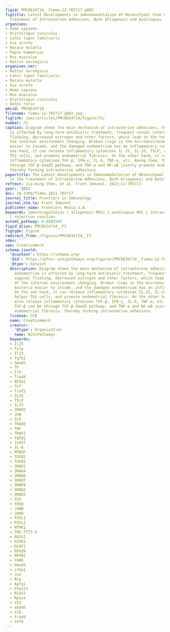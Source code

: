 ```yaml
---
figid: PMC8634714__fimmu-12-785717-g002
figtitle: Latest Developments in Immunomodulation of Mesenchymal Stem Cells in the
  Treatment of Intrauterine Adhesions, Both Allogeneic and Autologous
organisms:
- Homo sapiens
- Oryctolagus cuniculus
- Canis lupus familiaris
- Sus scrofa
- Macaca mulatta
- Papio hamadryas
- Mus musculus
- Rattus norvegicus
organisms_ner:
- Rattus norvegicus
- Canis lupus familiaris
- Macaca mulatta
- Sus scrofa
- Homo sapiens
- Mus musculus
- Oryctolagus cuniculus
- Danio rerio
pmcid: PMC8634714
filename: fimmu-12-785717-g002.jpg
figlink: /pmc/articles/PMC8634714/figure/f2/
number: F2
caption: Diagram shows the main mechanism of intrauterine adhesions, the damaged endometrium
  is affected by long-term antibiotic treatment, frequent sexual intercourse, vaginal
  flushing, decreased estrogen and other factors, which lead to the homeostasis of
  the internal environment changing. Broken rings in the microenvironment make bacteria
  easier to invade, and the damaged endometrium has an inflammatory response. On the
  one hand, it can release inflammatory cytokines IL-25, IL-33, TSLP, activate helper
  Th2 cells, and promote endometrial fibrosis. On the other hand, it can also release
  inflammatory cytokines TGF-β, IFN-γ, IL-6, TNF-α, etc. Among them, TGF-β can be
  through TGF-β-Smad5 pathway, and TNF-α and NF-κB jointly promote endometrial fibrosis,
  thereby forming intrauterine adhesions.
papertitle: The Latest Developments in Immunomodulation of Mesenchymal Stem Cells
  in the Treatment of Intrauterine Adhesions, Both Allogeneic and Autologous.
reftext: Jia-ming Chen, et al. Front Immunol. 2021;12:785717.
year: '2021'
doi: 10.3389/fimmu.2021.785717
journal_title: Frontiers in Immunology
journal_nlm_ta: Front Immunol
publisher_name: Frontiers Media S.A.
keywords: immunoregulation | allogeneic MSCs | autologous MSC | intrauterine adhesion
  | rejection reaction
automl_pathway: 0.8582545
figid_alias: PMC8634714__F2
figtype: Figure
redirect_from: /figures/PMC8634714__F2
ndex: ''
seo: CreativeWork
schema-jsonld:
  '@context': https://schema.org/
  '@id': https://pfocr.wikipathways.org/figures/PMC8634714__fimmu-12-785717-g002.html
  '@type': Dataset
  description: Diagram shows the main mechanism of intrauterine adhesions, the damaged
    endometrium is affected by long-term antibiotic treatment, frequent sexual intercourse,
    vaginal flushing, decreased estrogen and other factors, which lead to the homeostasis
    of the internal environment changing. Broken rings in the microenvironment make
    bacteria easier to invade, and the damaged endometrium has an inflammatory response.
    On the one hand, it can release inflammatory cytokines IL-25, IL-33, TSLP, activate
    helper Th2 cells, and promote endometrial fibrosis. On the other hand, it can
    also release inflammatory cytokines TGF-β, IFN-γ, IL-6, TNF-α, etc. Among them,
    TGF-β can be through TGF-β-Smad5 pathway, and TNF-α and NF-κB jointly promote
    endometrial fibrosis, thereby forming intrauterine adhesions.
  license: CC0
  name: CreativeWork
  creator:
    '@type': Organization
    name: WikiPathways
  keywords:
  - Il25
  - Tslp
  - Il33
  - Tgfb1
  - Smad5
  - Th
  - Il6
  - Tradd
  - Nfkb1
  - Tnf
  - Traf2
  - IL25
  - TSLP
  - IL33
  - SMAD5
  - JUN
  - IL6
  - TRADD
  - TNF
  - TRAF2
  - TGFB1
  - IL6ST
  - IL-6
  - MYDGF
  - TGFB2
  - TGFB3
  - SMAD1
  - SMAD4
  - SMAD6
  - SMAD7
  - SMAD9
  - SMAD2
  - SMAD3
  - FOS
  - FOSB
  - JUNB
  - JUND
  - FOSL1
  - FOSL2
  - NTRK1
  - TRK-TTT3-5
  - AGFG1
  - RIPK1
  - DCAF1
  - RPAIN
  - NFKB1
  - TANK
  - Hand2
  - Ltbp1
  - Jun
  - Rip
  - Agfg1
  - Ptpn13
  - Ripk1
  - Rpain
  - th2
  - smad5
  - il6
  - tradd
  - tnfb
---
```

